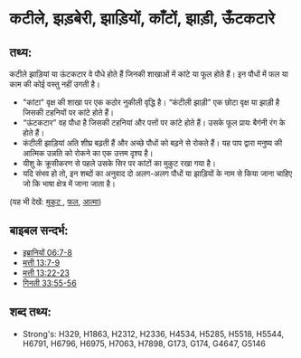 # कटीले, झड़बेरी, झाड़ियों, काँटों, झाड़ी, ऊँटकटारे #

## तथ्य: ##

कटीले झाड़ियां या ऊंटकटार वे पौधे होते हैं जिनकी शाखाओं में कांटे या फूल होते हैं। इन पौधों में फल या काम की कोई वस्तु नहीं उगती है।

* "कांटा" वृक्ष की शाखा पर एक कठोर नुकीली वृद्धि है। “कंटीली झाड़ी” एक छोटा वृक्ष या झाड़ी है जिसकी टहनियों पर कांटे होते हैं।
* “ऊंटकटार” वह पौधा है जिसकी टहनियां और पत्तों पर कांटे होते हैं। उसके फूल प्रायः बैगंनी रंग के होते हैं।
* कंटीली झाड़ियां अति शीघ्र बढ़ती हैं और अच्छे पौधों को बढ़ने से रोकते हैं। यह पाप द्वारा मनुष्य की आत्मिक उन्नति को रोकने का एक उत्तम दृश्य है। 
* यीशु के क्रूसीकरण से पहले उसके सिर पर कांटों का मुकुट रखा गया है। 
* यदि संभव हो तो, इन शब्दों का अनुवाद दो अलग-अलग पौधों या झाड़ियों के नाम से किया जाना चाहिए जो कि भाषा क्षेत्र में जाना जाता है।

(यह भी देखें: [मुकुट ](../other/crown.md), [फल](../other/fruit.md), [आत्मा](../kt/spirit.md))

## बाइबल सन्दर्भ: ##

* [इब्रानियों 06:7-8](rc://hi/tn/help/heb/06/07)
* [मत्ती 13:7-9](rc://hi/tn/help/mat/13/07)
* [मत्ती 13:22-23](rc://hi/tn/help/mat/13/22)
* [गिनती 33:55-56](rc://hi/tn/help/num/33/55)

## शब्द तथ्य: ##

* Strong's: H329, H1863, H2312, H2336, H4534, H5285, H5518, H5544, H6791, H6796, H6975, H7063, H7898, G173, G174, G4647, G5146
